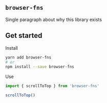 ## `browser-fns`

Single paragraph about why this library exists

## Get started

Install

```bash
yarn add browser-fns
# or
npm install --save browser-fns
```

Use

```typescript
import { scrollToTop } from 'browser-fns'

scrollToTop()
```
